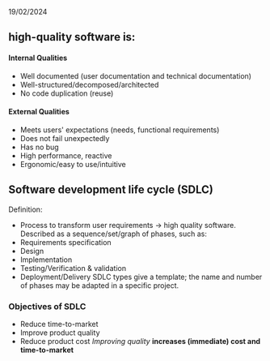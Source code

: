 19/02/2024
## high-quality software is:
#### Internal Qualities 
- Well documented (user documentation and technical documentation)
- Well-structured/decomposed/architected 
- No code duplication (reuse) 
#### External Qualities
- Meets users' expectations (needs, functional requirements) 
- Does not fail unexpectedly 
- Has no bug 
- High performance, reactive 
- Ergonomic/easy to use/intuitive
## Software development life cycle (SDLC)
Definition: 
- Process to transform user requirements -> high quality software.
Described as a sequence/set/graph of phases, such as:
- Requirements specification
- Design
- Implementation
- Testing/Verification & validation
- Deployment/Delivery
SDLC types give a template; the name and number of phases may be adapted in a specific project.

### Objectives of SDLC
- Reduce time-to-market
- Improve product quality
- Reduce product cost
*Improving quality* **increases (immediate) cost and time-to-market**
